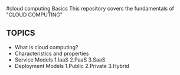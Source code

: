 #cloud computing Basics
This repository covers the fundamentals of "CLOUD COMPUTING" 
## TOPICS ##
* What is cloud computing?
* Characteristics and properties
* Service Models
   1.IaaS
   2.PaaS
   3.SaaS
* Deployment Models
   1.Public
   2.Private
   3.Hybrid
